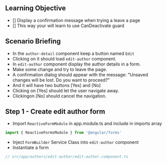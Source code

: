 ## Learning Objective
- [] Display a confirmation message when trying a leave a page
- [] This way your will learn to use CanDeactivate guard


## Scenario Briefing
- In the `author-detail` component keep a button named `Edit`
- Clicking on it should load `edit-author` component.
- In `edit-author` component display the author details in a form.
- Make some change and try to leave the page.
- A confirmation dialog should appear with the message: "Unsaved changes will be lost. Do you want to proceed?"
- And it will have two buttons [Yes] and [No]
- Clicking on [Yes] should let the user navigate away.
- Clickingon [No] should cancel the navigation.

## Step 1 - Create edit author form
- Import `ReactiveFormModule` in app.module.ts and include in imports array
```ts
import { ReactiveFormsModule } from '@angular/forms'
```
- Inject `FormBuilder` Service Class into `edit-author` component
- Instantiate a form
```ts
// src/app/authors/edit-author/edit-author.component.ts

````